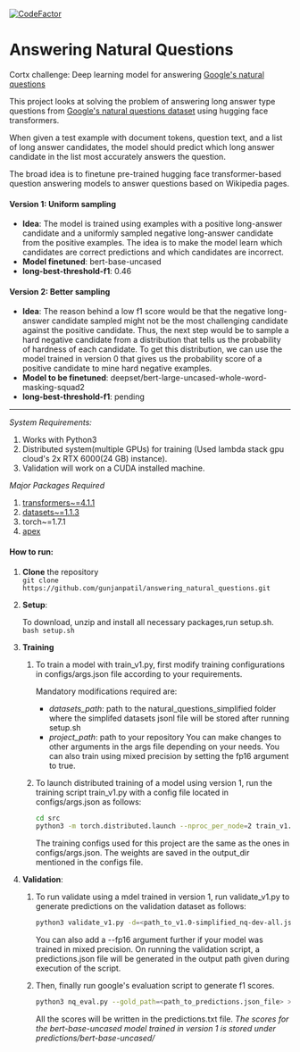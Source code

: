 [![CodeFactor](https://www.codefactor.io/repository/github/gunjanpatil/answering_natural_questions/badge?s=d7ff811865d408f8f0322e6a2b217755d971a604)](https://www.codefactor.io/repository/github/gunjanpatil/answering_natural_questions)
# Answering Natural Questions
Cortx challenge: Deep learning model for answering [Google's natural questions](https://ai.google.com/research/NaturalQuestions)

This project looks at solving the problem of answering long answer type questions from [Google's natural questions dataset](https://github.com/google-research-datasets/natural-questions) using hugging face transformers.

When given a test example with document tokens, question text, and a list of long answer candidates, the model should predict which long answer candidate in the list most accurately answers the question.

The broad idea is to finetune pre-trained hugging face transformer-based question answering models to answer questions based on Wikipedia pages.

#### Version 1: Uniform sampling
- **Idea**: The model is trained using examples with a positive long-answer candidate and a uniformly sampled negative long-answer candidate from the positive examples. The idea is to make the model learn which candidates are correct predictions and which candidates are incorrect.
- **Model finetuned**: bert-base-uncased
- **long-best-threshold-f1**: 0.46

#### Version 2: Better sampling
- **Idea**: The reason behind a low f1 score would be that the negative long-answer candidate sampled might not be the most challenging candidate against the positive candidate.
Thus, the next step would be to sample a hard negative candidate from a distribution that tells us the probability of hardness of each candidate. To get this distribution, we can use the model trained in version 0 that gives us the probability score of a positive candidate to mine hard negative examples.
- **Model to be finetuned**: deepset/bert-large-uncased-whole-word-masking-squad2
- **long-best-threshold-f1**: pending

---
*System Requirements:*
1. Works with Python3
2. Distributed system(multiple GPUs) for training (Used lambda stack gpu cloud's 2x RTX 6000(24 GB) instance).
3. Validation will work on a CUDA installed machine.

*Major Packages Required*
1. [transformers~=4.1.1](https://github.com/huggingface/transformers, "huggingface transformers github")
3. [datasets~=1.1.3](https://github.com/huggingface/datasets, "huggingface datasets github")
4. torch~=1.7.1
5. [apex](https://github.com/NVIDIA/apex#quick-start, "nvidia apex")

#### How to run:
1. **Clone** the repository  
  ```git clone https://github.com/gunjanpatil/answering_natural_questions.git```
  
2. **Setup**: 
    
    To download, unzip and install all necessary packages,run setup.sh.
    ```bash setup.sh```
    
3. **Training**
    1. To train a model with train_v1.py, first modify training configurations in configs/args.json file according to your requirements.
    
        Mandatory modifications required are:      
          - *datasets_path*: path to the natural_questions_simplified folder where the simplifed datasets jsonl file will be stored after running setup.sh
          - *project_path*: path to your repository
        You can make changes to other arguments in the args file depending on your needs. You can also train using mixed precision by setting the fp16 argument to true.
      
    2. To launch distributed training of a model using version 1, run the training script train_v1.py with a config file located in configs/args.json as follows:    
        ```bash
        cd src
        python3 -m torch.distributed.launch --nproc_per_node=2 train_v1.py --configs=configs/args.json > train_v1_logs.txt
        ```
        The training configs used for this project are the same as the ones in configs/args.json. The weights are saved in the output_dir mentioned in the configs file.
    
4. **Validation**:  
    1. To run validate using a mdel trained in version 1, run validate_v1.py to generate predictions on the validation dataset as follows:
        ```bash
        python3 validate_v1.py -d=<path_to_v1.0-simplified_nq-dev-all.jsonl_file> -o=<path_to_directory_to_store_predictions_file -m=<model_name_or_path> -w=<path_to_saved_model_weights>
        ```
        You can also add a --fp16 argument further if your model was trained in mixed precision. On running the validation script, a predictions.json file will be generated in the output path given during execution of the script.
      
    2. Then, finally run google's evaluation script to generate f1 scores.
        ```bash
        python3 nq_eval.py --gold_path=<path_to_predictions.json_file> > scores_predictions.txt
        ```
        All the scores will be written in the predictions.txt file. *The scores for the bert-base-uncased model trained in version 1 is stored under predictions/bert-base-uncased/*
    
    
